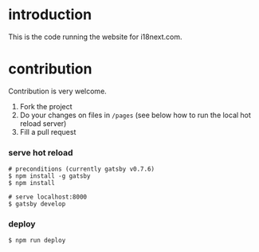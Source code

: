 # introduction

This is the code running the website for i18next.com.

# contribution

Contribution is very welcome.

1) Fork the project
2) Do your changes on files in `/pages` (see below how to run the local hot reload server)
3) Fill a pull request

### serve hot reload

```
# preconditions (currently gatsby v0.7.6)
$ npm install -g gatsby
$ npm install
```

```
# serve localhost:8000
$ gatsby develop
```

### deploy

`$ npm run deploy`
